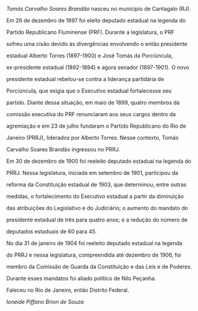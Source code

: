 

*Tomás Carvalho Soares Brandão* nasceu no município de Cantagalo (RJ).



Em 26 de dezembro de 1897 foi eleito deputado estadual na legenda do

Partido Republicano Fluminense (PRF). Durante a legislatura, o PRF

sofreu uma cisão devido às divergências envolvendo o então presidente

estadual Alberto Torres (1897-1900) e José Tomás da Porciúncula,

ex-presidente estadual (1892-1894) e agora senador (1897-1901). O novo

presidente estadual rebelou-se contra a liderança partidária de

Porciúncula, que exigia que o Executivo estadual fortalecesse seu

partido. Diante dessa situação, em maio de 1899, quatro membros da

comissão executiva do PRF renunciaram aos seus cargos dentro da

agremiação e em 23 de julho fundaram o Partido Republicano do Rio de

Janeiro (PRRJ), liderados por Alberto Torres. Nesse contexto, Tomás

Carvalho Soares Brandão ingressou no PRRJ.



Em 30 de dezembro de 1900 foi reeleito deputado estadual na legenda do

PRRJ. Nessa legislatura, iniciada em setembro de 1901, participou da

reforma da Constituição estadual de 1903, que determinou, entre outras

medidas, o fortalecimento do Executivo estadual a partir da diminuição

das atribuições do Legislativo e do Judiciário; o aumento do mandato do

presidente estadual de três para quatro anos; e a redução do número de

deputados estaduais de 60 para 45.



No dia 31 de janeiro de 1904 foi reeleito deputado estadual na legenda

do PRRJ e nessa legislatura, compreendida até dezembro de 1906, foi

membro da Comissão de Guarda da Constituição e das Leis e de Poderes.

Durante esses mandatos foi aliado político de Nilo Peçanha.



Faleceu no Rio de Janeiro, então Distrito Federal.



*Ioneide Piffano Brion de Souza*



